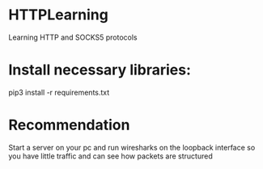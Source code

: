 # HTTPLearning
Learning HTTP and SOCKS5 protocols

# Install necessary libraries:
pip3 install -r requirements.txt

# Recommendation
Start a server on your pc and run wiresharks on the loopback interface so you
have little traffic and can see how packets are structured
